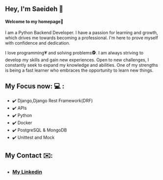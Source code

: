 ## Hey, I'm Saeideh &#128075;
#### Welcome to my homepage🤗

I am a Python Backend Developer. I have a passion for learning and growth, which drives me towards becoming a professional. I'm here to prove myself with confidence and dedication.

I love programming&#128151; and solving problems&#128373;. I am always striving to develop my skills and gain new experiences. Open to new challenges, I constantly seek to expand my knowledge and abilities. One of my strengths is being a fast learner who embraces the opportunity to learn new things.


## My Focus now: &#128187; :
+ &#10004;&#65039; Django,Django Rest Framework(DRF)
+ &#10004;&#65039; APIs
+ &#10004;&#65039; Python
+ &#10004;&#65039; Docker 
+ &#10004;&#65039; PostgreSQL & MongoDB
+ &#10004;&#65039; Unittest and Mock

## My Contact &#9993;&#65039;:
+ ### [My Linkedin](https://linkedin.com/in/saeideh-eslamian/)
